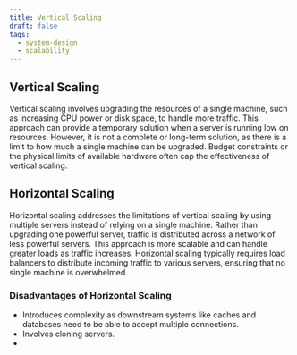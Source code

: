 ```yaml
---
title: Vertical Scaling
draft: false
tags:
  - system-design
  - scalability
---
```

## Vertical Scaling

Vertical scaling involves upgrading the resources of a single machine, such as increasing CPU power or disk space, to handle more traffic. This approach can provide a temporary solution when a server is running low on resources. However, it is not a complete or long-term solution, as there is a limit to how much a single machine can be upgraded. Budget constraints or the physical limits of available hardware often cap the effectiveness of vertical scaling.

## Horizontal Scaling

Horizontal scaling addresses the limitations of vertical scaling by using multiple servers instead of relying on a single machine. Rather than upgrading one powerful server, traffic is distributed across a network of less powerful servers. This approach is more scalable and can handle greater loads as traffic increases. Horizontal scaling typically requires load balancers to distribute incoming traffic to various servers, ensuring that no single machine is overwhelmed.

### Disadvantages of Horizontal Scaling

- Introduces complexity as downstream systems like caches and databases need to be able to accept multiple connections. 
- Involves cloning servers.
- 
